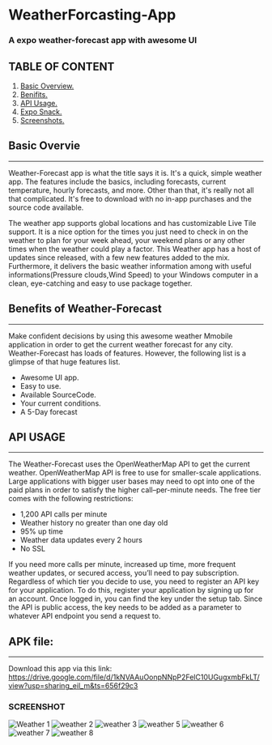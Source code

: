 # WeatherForcasting-App
### A expo weather-forecast app with awesome UI
## TABLE OF CONTENT
1. [Basic Overview. ](#BASIC_OVERVIEW)
2. [Benifits. ](#BENIFITS)
3. [API Usage. ](#API_Usage)
4. [Expo Snack. ](#Expo_snack)
5. [Screenshots. ](#Screenshots)
<a name="BASIC_OVERVIEW"></a>
## Basic Overvie
***
Weather-Forecast app is what the title says it is. It's a quick, simple weather app. The features include the basics, including forecasts, current temperature, hourly forecasts, and more. Other than that, it's really not all that complicated. It's free to download with no in-app purchases and the source code available.

The weather app supports global locations and has customizable Live Tile support. It is a nice option for the times you just need to check in on the weather to plan for your week ahead, your weekend plans or any other times when the weather could play a factor. This Weather app has a host of updates since released, with a few new features added to the mix. Furthermore, it delivers the basic weather information among with useful informations(Pressure clouds,Wind Speed) to your Windows computer in a clean, eye-catching and easy to use package together.
<a name="BENIFITS"></a>
## Benefits of Weather-Forecast
***
Make confident decisions by using this awesome weather Mmobile application in order to get the current weather forecast for any city. Weather-Forecast has loads of features. However, the following list is a glimpse of that huge features list.
- Awesome UI app.
- Easy to use.
- Available SourceCode.
- Your current conditions.
- A 5-Day forecast

<a name="API_Usage"></a>
## API USAGE
***
The Weather-Forecast uses the OpenWeatherMap API to get the current weather. OpenWeatherMap API is free to use for smaller-scale applications. Large applications with bigger user bases may need to opt into one of the paid plans in order to satisfy the higher call–per-minute needs. The free tier comes with the following restrictions:
- 1,200 API calls per minute
- Weather history no greater than one day old
- 95% up time
- Weather data updates every 2 hours
- No SSL

If you need more calls per minute, increased up time, more frequent weather updates, or secured access, you’ll need to pay subscription. Regardless of which tier you decide to use, you need to register an API key for your application. To do this, register your application by signing up for an account. Once logged in, you can find the key under the setup tab. Since the API is public access, the key needs to be added as a parameter to whatever API endpoint you send a request to.

## APK file:
***
Download this app via this link:
https://drive.google.com/file/d/1kNVAAuOonpNNpP2FelC10UGugxmbFkLT/view?usp=sharing_eil_m&ts=656f29c3




<a name="Screenshots"></a>
### SCREENSHOT
![Weather 1](https://user-images.githubusercontent.com/76836929/117404542-bdeddd80-af27-11eb-90b7-cb6b8d146a62.jpeg)
![weather 2](https://user-images.githubusercontent.com/76836929/117404548-c0503780-af27-11eb-9fb8-a60d0386e4ac.jpeg)
![weather 3](https://user-images.githubusercontent.com/76836929/117404554-c2b29180-af27-11eb-9530-a39d0e4e87aa.jpeg)
![weather 5](https://user-images.githubusercontent.com/76836929/117404574-c8a87280-af27-11eb-8a00-bf330095a9f0.jpeg)
![weather 6](https://user-images.githubusercontent.com/76836929/117404580-cb0acc80-af27-11eb-9d3c-0304e4e262b0.jpeg)
![weather 7](https://user-images.githubusercontent.com/76836929/117404601-d1994400-af27-11eb-9d1e-4c2d32776033.jpeg)
![weather 8](https://user-images.githubusercontent.com/76836929/117404605-d52ccb00-af27-11eb-9e94-1a693ecdbafe.jpeg)



